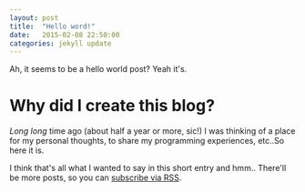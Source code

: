 ```yaml
---
layout: post
title:  "Hello word!"
date:   2015-02-08 22:50:00
categories: jekyll update
---
```

Ah, it seems to be a hello world post? Yeah it's.

# Why did I create this blog?
*Long long* time ago (about half a year or more, sic!) I was thinking of a place for my personal thoughts,
to share my programming experiences, etc..So here it is.

I think that's all what I wanted to say in this short entry and hmm..
There'll be more posts, so you can [subscribe via RSS](/feed.xml).
